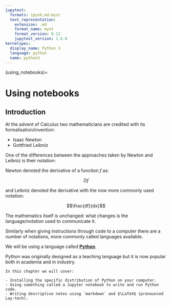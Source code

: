 ```yaml
---
jupytext:
  formats: ipynb,md:myst
  text_representation:
    extension: .md
    format_name: myst
    format_version: 0.12
    jupytext_version: 1.6.0
kernelspec:
  display_name: Python 3
  language: python
  name: python3
---
```


(using_notebooks)=
# Using notebooks

## Introduction

At the advent of Calculus two mathematicians are credited with its
formalisation/invention:

- Isaac Newton
- Gottfried Leibniz

One of the differences between the approaches taken by Newton and Leibniz is
their notation:

Newton denoted the derivative of a function $f$ as:

$$Df$$

and Leibniz denoted the derivative with the now more commonly used notation:

$$\frac{df}{dx}$$

The mathematics itself is unchanged: what changes is the language/notation used
to communicate it.

Similarly when giving instructions through code to a computer there are a number
of notations, more commonly called languages available.

We will be using a language called [**Python**](https://www.python.org).

Python was originally designed as a teaching language but it is now popular both
in academia and in industry.

```{important}
In this chapter we will cover:

- Installing the specific distribution of Python on your computer.
- Using something called a Jupyter notebook to write and run Python code.
- Writing descriptive notes using `markdown` and $\LaTeX$ (pronounced Lay-tech).
```
